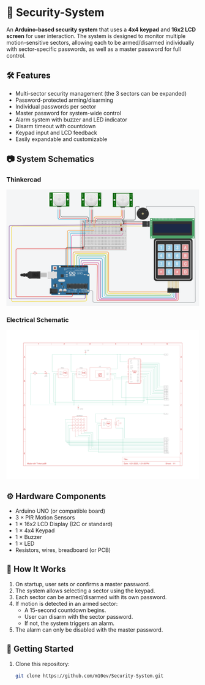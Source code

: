 # 🔐 Security-System

An **Arduino-based security system** that uses a **4x4 keypad** and **16x2 LCD screen** for user interaction. The system is designed to monitor multiple motion-sensitive sectors, allowing each to be armed/disarmed individually with sector-specific passwords, as well as a master password for full control.

## 🛠 Features

- Multi-sector security management (the 3 sectors can be expanded)
- Password-protected arming/disarming
- Individual passwords per sector
- Master password for system-wide control
- Alarm system with buzzer and LED indicator
- Disarm timeout with countdown
- Keypad input and LCD feedback
- Easily expandable and customizable

## 📷 System Schematics

### Thinkercad 
![Electronical Schematic](Media/Pictures/ElectronicalSchema.png)

### Electrical Schematic  
![Electrical Schematic](Media/Pictures/ElectricalSchema.png)

## ⚙️ Hardware Components

- Arduino UNO (or compatible board)
- 3 × PIR Motion Sensors
- 1 × 16x2 LCD Display (I2C or standard)
- 1 × 4x4 Keypad
- 1 × Buzzer
- 1 × LED
- Resistors, wires, breadboard (or PCB)

## 🧠 How It Works

1. On startup, user sets or confirms a master password.
2. The system allows selecting a sector using the keypad.
3. Each sector can be armed/disarmed with its own password.
4. If motion is detected in an armed sector:
   - A 15-second countdown begins.
   - User can disarm with the sector password.
   - If not, the system triggers an alarm.
5. The alarm can only be disabled with the master password.

## 🚀 Getting Started

1. Clone this repository:
   ```bash
   git clone https://github.com/m10ev/Security-System.git
